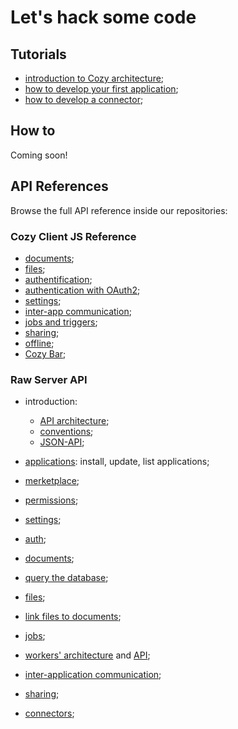 # Let's hack some code

## Tutorials

 - [introduction to Cozy architecture](/dev/intro.md);
 - [how to develop your first application](/dev/app.md);
 - [how to develop a connector](/dev/konnector.md);


## How to

Coming soon!

## API References

Browse the full API reference inside our repositories:

### Cozy Client JS Reference

  - [documents](https://github.com/cozy/cozy-client-js/blob/master/docs/data-api.md);
  - [files](https://github.com/cozy/cozy-client-js/blob/master/docs/files-api.md);
  - [authentification](https://github.com/cozy/cozy-client-js/blob/master/docs/auth-api.md);
  - [authentication with OAuth2](https://github.com/cozy/cozy-client-js/blob/master/docs/oauth.md);
  - [settings](https://github.com/cozy/cozy-client-js/blob/master/docs/settings-api.md);
  - [inter-app communication](https://github.com/cozy/cozy-client-js/blob/master/docs/intents-api.md);
  - [jobs and triggers](https://github.com/cozy/cozy-client-js/blob/master/docs/jobs-api.md);
  - [sharing](https://github.com/cozy/cozy-client-js/blob/master/docs/sharing-api.md);
  - [offline](https://github.com/cozy/cozy-client-js/blob/master/docs/oauth.md);
  - [Cozy Bar](https://github.com/cozy/cozy-bar);

### Raw Server API

  - introduction:
    - [API architecture](https://github.com/cozy/cozy-stack/blob/master/docs/architecture.md#services);
    - [conventions](https://github.com/cozy/cozy-stack/blob/master/docs/architecture.md#rest-api);
    - [JSON-API](https://github.com/cozy/cozy-stack/blob/master/docs/jsonapi.md);
 
  - [applications](https://github.com/cozy/cozy-stack/blob/master/docs/apps.md#get-appsmanifests): install, update, list applications;
  - [merketplace](https://github.com/cozy/cozy-stack/blob/master/docs/apps.md#manage-the-marketplace);
  - [permissions](https://github.com/cozy/cozy-stack/blob/master/docs/permissions.md);
  - [settings](https://github.com/cozy/cozy-stack/blob/master/docs/settings.md);
  - [auth](https://github.com/cozy/cozy-stack/blob/master/docs/auth.md#the-cozy-stack-as-an-authorization-server);
  - [documents](https://github.com/cozy/cozy-stack/blob/master/docs/data-system.md);
  - [query the database](https://github.com/cozy/cozy-stack/blob/master/docs/mango.md);
  - [files](https://github.com/cozy/cozy-stack/blob/master/docs/data-system.md);
  - [link files to documents](https://github.com/cozy/cozy-stack/blob/master/docs/references-docs-in-vfs.md#routes);
  - [jobs](https://github.com/cozy/cozy-stack/blob/master/docs/jobs.md);
  - [workers' architecture](https://github.com/cozy/cozy-stack/blob/master/docs/architecture.md#workers) and [API](https://github.com/cozy/cozy-stack/blob/master/docs/workers.md);
  - [inter-application communication](https://github.com/cozy/cozy-stack/blob/master/docs/intents.md#routes);
  - [sharing](https://github.com/cozy/cozy-stack/blob/master/docs/sharing.md#routes);
  - [connectors](https://github.com/cozy/cozy-stack/blob/master/docs/konnectors.md);

